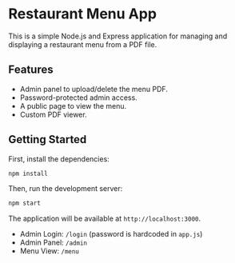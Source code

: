# Restaurant Menu App

This is a simple Node.js and Express application for managing and displaying a restaurant menu from a PDF file.

## Features

-   Admin panel to upload/delete the menu PDF.
-   Password-protected admin access.
-   A public page to view the menu.
-   Custom PDF viewer.

## Getting Started

First, install the dependencies:
```bash
npm install
```

Then, run the development server:

```bash
npm start
```

The application will be available at `http://localhost:3000`.

-   Admin Login: `/login` (password is hardcoded in `app.js`)
-   Admin Panel: `/admin`
-   Menu View: `/menu`
